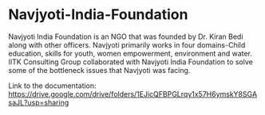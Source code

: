# Navjyoti-India-Foundation

Navjyoti India Foundation is an NGO that was founded by Dr. Kiran Bedi along with other officers. Navjyoti primarily works in four domains-Child education, skills for youth, women empowerment, environment and water. IITK Consulting Group collaborated with Navjyoti India Foundation to solve some of the bottleneck issues that Navjyoti was facing.

Link to the documentation: https://drive.google.com/drive/folders/1EJicQFBPGLrqy1x57H6ymskY8SGAsaJL?usp=sharing 
